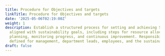 ```yaml
---
title: Procedure for Objectives and targets
linkTitle: Procedure for Objectives and targets
date: '2025-05-06T02:19:00Z'
weight: 1
description: Establish a structured process for setting and achieving SMART objectives
  aligned with sustainability goals, including steps for resource allocation, action
  planning, monitoring progress, and continuous improvement. Responsibilities are
  defined for management, department leads, employees, and the sustainability team.
draft: false
---
```



<!-- Unsupported block type: table_of_contents -->

<!-- Unsupported block type: unsupported -->

